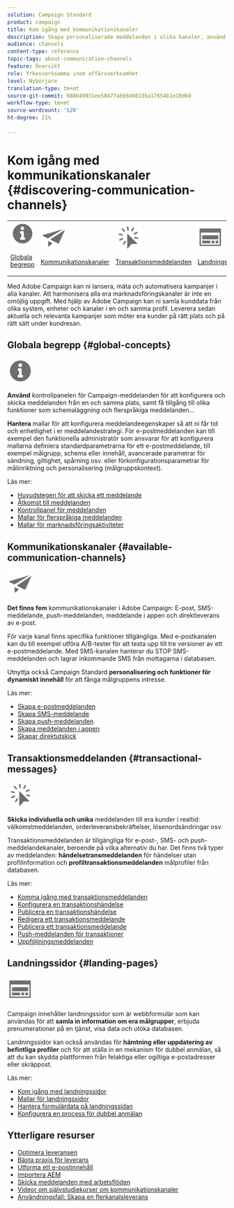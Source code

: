 ```yaml
---
solution: Campaign Standard
product: campaign
title: Kom igång med kommunikationskanaler
description: Skapa personaliserade meddelanden i olika kanaler, använd mallar, skapa landningssidor och kontrollera bästa praxis.
audience: channels
content-type: reference
topic-tags: about-communication-channels
feature: Översikt
role: Yrkesverksamma inom affärsverksamhet
level: Nybörjare
translation-type: tm+mt
source-git-commit: 088b49931ee5047fa6b949813ba17654b1e10d60
workflow-type: tm+mt
source-wordcount: '528'
ht-degree: 21%

---
```



# Kom igång med kommunikationskanaler {#discovering-communication-channels}

<table>
<tr>
<td><img src="assets/do-not-localize/icon_concepts.svg" width="60px"><p><a href="#global-concepts">Globala begrepp</a></p></td>
<td><img src="assets/do-not-localize/icon_channels.svg" width="60px"><p><a href="#available-communication-channels">Kommunikationskanaler</a></p></td>
<td><img src="assets/do-not-localize/icon_transactional.svg" width="60px"><p><a href="#transactional-messages">Transaktionsmeddelanden</a></p></td>
<td><img src="assets/do-not-localize/icon_landing.svg" width="60px"><p><a href="#landing-pages">Landningssidor</a></p></td></tr>
</table>

Med Adobe Campaign kan ni lansera, mäta och automatisera kampanjer i alla kanaler.
Att harmonisera alla era marknadsföringskanaler är inte en omöjlig uppgift. Med hjälp av Adobe Campaign kan ni samla kunddata från olika system, enheter och kanaler i en och samma profil. Leverera sedan aktuella och relevanta kampanjer som möter era kunder på rätt plats och på rätt sätt under kundresan.

## Globala begrepp {#global-concepts}

<img src="assets/do-not-localize/icon_concepts.svg" width="60px">

**Använd** kontrollpanelen för Campaign-meddelanden för att konfigurera och skicka meddelanden från en och samma plats, samt få tillgång till olika funktioner som schemaläggning och flerspråkiga meddelanden...

**Hantera** mallar för att konfigurera meddelandeegenskaper så att ni får tid och enhetlighet i er meddelandestrategi. För e-postmeddelanden kan till exempel den funktionella administratör som ansvarar för att konfigurera mallarna definiera standardparametrarna för ett e-postmeddelande, till exempel målgrupp, schema eller innehåll, avancerade parametrar för sändning, giltighet, spårning osv. eller förkonfigurationsparametrar för målinriktning och personalisering (målgruppskontext).

Läs mer:

* [Huvudstegen för att skicka ett meddelande](../../channels/using/key-steps-to-send-a-message.md)
* [Åtkomst till meddelanden](../../channels/using/accessing-messages.md)
* [Kontrollpanel för meddelanden](../../channels/using/message-dashboard.md)
* [Mallar för flerspråkiga meddelanden](../../channels/using/multilingual-messages-template.md)
* [Mallar för marknadsföringsaktiviteter](../../start/using/marketing-activity-templates.md)

## Kommunikationskanaler {#available-communication-channels}

<img src="assets/do-not-localize/icon_channels.svg"  width="60px">

**Det finns fem** kommunikationskanaler i Adobe Campaign: E-post, SMS-meddelande, push-meddelanden, meddelande i appen och direktleverans av e-post.

För varje kanal finns specifika funktioner tillgängliga. Med e-postkanalen kan du till exempel utföra A/B-tester för att testa upp till tre versioner av ett e-postmeddelande. Med SMS-kanalen hanterar du STOP SMS-meddelanden och lagrar inkommande SMS från mottagarna i databasen.

Utnyttja också Campaign Standard **personalisering och funktioner för dynamiskt innehåll** för att fånga målgruppens intresse.

Läs mer:

* [Skapa e-postmeddelanden](../../channels/using/about-emails.md)
* [Skapa SMS-meddelande](../../channels/using/about-sms-messages.md)
* [Skapa push-meddelanden](../../channels/using/about-push-notifications.md)
* [Skapa meddelanden i appen](../../channels/using/about-in-app-messaging.md)
* [Skapar direktutskick](../../channels/using/about-direct-mail.md)

## Transaktionsmeddelanden {#transactional-messages}

<img src="assets/do-not-localize/icon_transactional.svg" width="60px">

**Skicka individuella och unika** meddelanden till era kunder i realtid: välkomstmeddelanden, orderleveransbekräftelser, lösenordsändringar osv.

Transaktionsmeddelanden är tillgängliga för e-post-, SMS- och push-meddelandekanaler, beroende på vilka alternativ du har. Det finns två typer av meddelanden: **händelsetransmeddelanden** för händelser utan profilinformation och **profiltransaktionsmeddelanden** målprofiler från databasen.

Läs mer:

* [Komma igång med transaktionsmeddelanden](../../channels/using/getting-started-with-transactional-msg.md)
* [Konfigurera en transaktionshändelse](../../channels/using/configuring-transactional-event.md)
* [Publicera en transaktionshändelse](../../channels/using/publishing-transactional-event.md)
* [Redigera ett transaktionsmeddelande](../../channels/using/editing-transactional-message.md)
* [Publicera ett transaktionsmeddelande](../../channels/using/publishing-transactional-message.md)
* [Push-meddelanden för transaktioner](../../channels/using/transactional-push-notifications.md)
* [Uppföljningsmeddelanden](../../channels/using/follow-up-messages.md)

## Landningssidor {#landing-pages}

<img src="assets/do-not-localize/icon_landing.svg" width="60px">

Campaign innehåller landningssidor som är webbformulär som kan användas för att **samla in information om era målgrupper**, erbjuda prenumerationer på en tjänst, visa data och utöka databasen.

Landningssidor kan också användas för **hämtning eller uppdatering av befintliga profiler** och för att ställa in en mekanism för dubbel anmälan, så att du kan skydda plattformen från felaktiga eller ogiltiga e-postadresser eller skräppost.

Läs mer:

* [Kom igång med landningssidor](../../channels/using/getting-started-with-landing-pages.md)
* [Mallar för landningssidor](../../channels/using/landing-page-templates.md)
* [Hantera formulärdata på landningssidan](../../channels/using/managing-landing-page-form-data.md)
* [Konfigurera en process för dubbel anmälan](../../channels/using/setting-up-a-double-opt-in-process.md)

## Ytterligare resurser

* [Optimera leveransen](../../sending/using/about-deliverability.md)
* [Bästa praxis för leverans](../../sending/using/delivery-best-practices.md)
* [Utforma ett e-postinnehåll](../../designing/using/designing-content-in-adobe-campaign.md)
* [Importera AEM](../../integrating/using/creating-email-experience-manager.md)
* [Skicka meddelanden med arbetsflöden](../../automating/using/about-channel-activities.md)
* [Videor om självstudiekurser om kommunikationskanaler](https://docs.adobe.com/content/help/sv-SE/campaign-standard-learn/tutorials/communication-channels/email/create-email-from-homepage.html)
* [Användningsfall: Skapa en flerkanalsleverans](../../automating/using/workflow-cross-channel-delivery.md)
